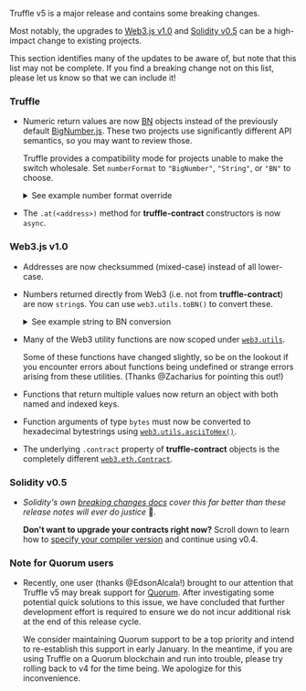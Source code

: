 Truffle v5 is a major release and contains some breaking changes.

Most notably, the upgrades to [Web3.js v1.0](https://web3js.readthedocs.io/en/1.0/index.html)
and [Solidity v0.5](https://solidity.readthedocs.io/en/v0.5.1/) can be a
high-impact change to existing projects.

This section identifies many of the updates to be aware of, but note that this
list may not be complete. If you find a breaking change not on this list,
please let us know so that we can include it!

### Truffle

- Numeric return values are now [BN](https://github.com/indutny/bn.js/) objects
  instead of the previously default [BigNumber.js](https://github.com/MikeMcl/bignumber.js).
  These two projects use significantly different API semantics, so you may want
  to review those.

  Truffle provides a compatibility mode for projects unable to make the switch
  wholesale. Set `numberFormat` to `"BigNumber"`, `"String"`, or `"BN"` to
  choose.

  <details>
  <summary>See example number format override</summary>

  ```javascript
  // Choices are:  `["BigNumber", "BN", "String"].
  const Example = artifacts.require("Example");
  Example.numberFormat = "BigNumber";
  ```

  </details>

- The `.at(<address>)` method for **truffle-contract** constructors is now
  `async`.

### Web3.js v1.0

- Addresses are now checksummed (mixed-case) instead of all lower-case.

- Numbers returned directly from Web3 (i.e. not from **truffle-contract**) are
  now `string`s. You can use `web3.utils.toBN()` to convert these.

  <details>
  <summary>See example string to BN conversion</summary>

  ```javascript
  const stringBalance = await web3.eth.getBalance('0xabc..');
  const bnBalance = web3.utils.toBN(stringBalance);
  ```
  </details>

- Many of the Web3 utility functions are now scoped under
  [`web3.utils`](https://web3js.readthedocs.io/en/1.0/web3-utils.html).

  Some of these functions have changed slightly, so be on the lookout if you
  encounter errors about functions being undefined or strange errors arising
  from these utilities. (Thanks @Zacharius for pointing this out!)

- Functions that return multiple values now return an object with both named
  and indexed keys.

- Function arguments of type `bytes` must now be converted to hexadecimal
  bytestrings using [`web3.utils.asciiToHex()`](https://web3js.readthedocs.io/en/1.0/web3-utils.html#asciitohex).

- The underlying `.contract` property of **truffle-contract** objects is the
  completely different [`web3.eth.Contract`](https://web3js.readthedocs.io/en/1.0/web3-eth-contract.html).

### Solidity v0.5

- _Solidity's own [breaking changes docs](https://solidity.readthedocs.io/en/v0.5.1/050-breaking-changes.html)
  cover this far better than these release notes will ever do justice_ :speak_no_evil:.

  **Don't want to upgrade your contracts right now?** Scroll down to learn how
  to
  [specify your compiler version](#user-content-what-s-new-in-truffle-v5-truffle-compile-solidity-specify-your-compiler-version)
  and continue using v0.4.

### Note for Quorum users

- Recently, one user (thanks @EdsonAlcala!) brought to our attention that
  Truffle v5 may break support for [Quorum](https://www.jpmorgan.com/global/Quorum).
  After investigating some potential quick solutions to this issue, we have
  concluded that further development effort is required to ensure we do not
  incur additional risk at the end of this release cycle.

  We consider maintaining Quorum support to be a top priority and intend to
  re-establish this support in early January. In the meantime, if you are using
  Truffle on a Quorum blockchain and run into trouble, please try rolling back
  to v4 for the time being. We apologize for this inconvenience.
